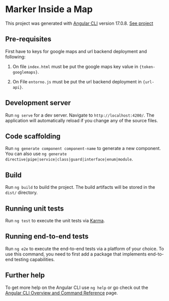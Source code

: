 # Marker Inside a Map

This project was generated with [Angular CLI](https://github.com/angular/angular-cli) version 17.0.8. [See project](http://mapasrequerimiento.s3-website-us-east-1.amazonaws.com)

## Pre-requisites
First have to keys for google maps and url backend deployment and following:

1. On file `index.html` must be put the google maps key value in `{token-googlemaps}`.

2. On File `entorno.js` must be put the url backend deployment in `{url-api}`.

## Development server

Run `ng serve` for a dev server. Navigate to `http://localhost:4200/`. The application will automatically reload if you change any of the source files.

## Code scaffolding

Run `ng generate component component-name` to generate a new component. You can also use `ng generate directive|pipe|service|class|guard|interface|enum|module`.

## Build

Run `ng build` to build the project. The build artifacts will be stored in the `dist/` directory.

## Running unit tests

Run `ng test` to execute the unit tests via [Karma](https://karma-runner.github.io).

## Running end-to-end tests

Run `ng e2e` to execute the end-to-end tests via a platform of your choice. To use this command, you need to first add a package that implements end-to-end testing capabilities.

## Further help

To get more help on the Angular CLI use `ng help` or go check out the [Angular CLI Overview and Command Reference](https://angular.io/cli) page.
